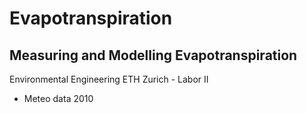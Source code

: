 # Evapotranspiration
## Measuring and Modelling Evapotranspiration
Environmental Engineering ETH Zurich - Labor II

* Meteo data 2010